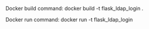 Docker build command:
docker build -t flask_ldap_login .

Docker run command:
docker run -t flask_ldap_login
